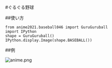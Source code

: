 #ぐるぐる野球

##使い方

```
from anime2021.baseball046 import GuruGuruball
import IPython
shape = GuruGuruball()
IPython.display.Image(shape.BASEBALL())
```

##例

![anime.png](file:///C:/Users/Mizuki%20Suzuki/Downloads/anime.png)
